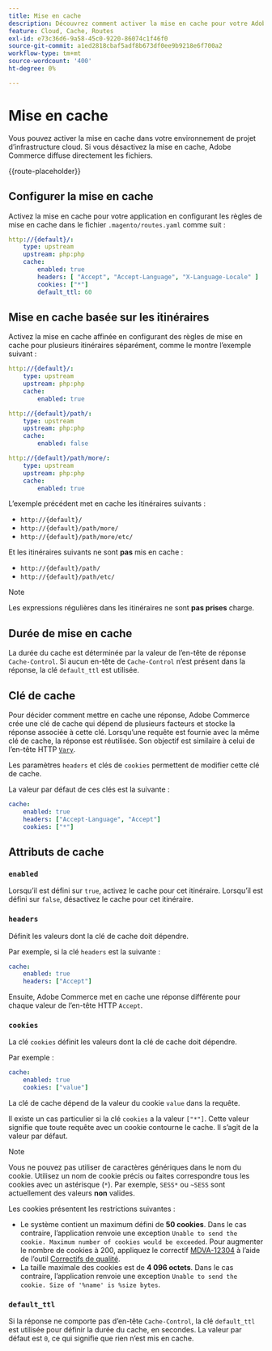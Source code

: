 ```yaml
---
title: Mise en cache
description: Découvrez comment activer la mise en cache pour votre Adobe Commerce sur les environnements d’infrastructure cloud.
feature: Cloud, Cache, Routes
exl-id: e73c36d6-9a58-45c0-9220-86074c1f46f0
source-git-commit: a1ed2818cbaf5adf8b673df0ee9b9218e6f700a2
workflow-type: tm+mt
source-wordcount: '400'
ht-degree: 0%

---
```


# Mise en cache

Vous pouvez activer la mise en cache dans votre environnement de projet d’infrastructure cloud. Si vous désactivez la mise en cache, Adobe Commerce diffuse directement les fichiers.

{{route-placeholder}}

## Configurer la mise en cache

Activez la mise en cache pour votre application en configurant les règles de mise en cache dans le fichier `.magento/routes.yaml` comme suit :

```yaml
http://{default}/:
    type: upstream
    upstream: php:php
    cache:
        enabled: true
        headers: [ "Accept", "Accept-Language", "X-Language-Locale" ]
        cookies: ["*"]
        default_ttl: 60
```

## Mise en cache basée sur les itinéraires

Activez la mise en cache affinée en configurant des règles de mise en cache pour plusieurs itinéraires séparément, comme le montre l’exemple suivant :

```yaml
http://{default}/:
    type: upstream
    upstream: php:php
    cache:
        enabled: true

http://{default}/path/:
    type: upstream
    upstream: php:php
    cache:
        enabled: false

http://{default}/path/more/:
    type: upstream
    upstream: php:php
    cache:
        enabled: true
```

L’exemple précédent met en cache les itinéraires suivants :

- `http://{default}/`
- `http://{default}/path/more/`
- `http://{default}/path/more/etc/`

Et les itinéraires suivants ne sont **pas** mis en cache :

- `http://{default}/path/`
- `http://{default}/path/etc/`

>[!NOTE]
>
>Les expressions régulières dans les itinéraires ne sont **pas prises** charge.

## Durée de mise en cache

La durée du cache est déterminée par la valeur de l’en-tête de réponse `Cache-Control`. Si aucun en-tête de `Cache-Control` n’est présent dans la réponse, la clé `default_ttl` est utilisée.

## Clé de cache

Pour décider comment mettre en cache une réponse, Adobe Commerce crée une clé de cache qui dépend de plusieurs facteurs et stocke la réponse associée à cette clé. Lorsqu’une requête est fournie avec la même clé de cache, la réponse est réutilisée. Son objectif est similaire à celui de l’en-tête HTTP [`Vary`](https://www.w3.org/Protocols/rfc2616/rfc2616-sec14.html#sec14.44).

Les paramètres `headers` et clés de `cookies` permettent de modifier cette clé de cache.

La valeur par défaut de ces clés est la suivante :

```yaml
cache:
    enabled: true
    headers: ["Accept-Language", "Accept"]
    cookies: ["*"]
```

## Attributs de cache

### `enabled`

Lorsqu’il est défini sur `true`, activez le cache pour cet itinéraire. Lorsqu’il est défini sur `false`, désactivez le cache pour cet itinéraire.

### `headers`

Définit les valeurs dont la clé de cache doit dépendre.

Par exemple, si la clé `headers` est la suivante :

```yaml
cache:
    enabled: true
    headers: ["Accept"]
```

Ensuite, Adobe Commerce met en cache une réponse différente pour chaque valeur de l’en-tête HTTP `Accept`.

### `cookies`

La clé `cookies` définit les valeurs dont la clé de cache doit dépendre.

Par exemple :

```yaml
cache:
    enabled: true
    cookies: ["value"]
```

La clé de cache dépend de la valeur du cookie `value` dans la requête.

Il existe un cas particulier si la clé `cookies` a la valeur `["*"]`. Cette valeur signifie que toute requête avec un cookie contourne le cache. Il s’agit de la valeur par défaut.

>[!NOTE]
>
>Vous ne pouvez pas utiliser de caractères génériques dans le nom du cookie. Utilisez un nom de cookie précis ou faites correspondre tous les cookies avec un astérisque (`*`). Par exemple, `SESS*` ou `~SESS` sont actuellement des valeurs **non** valides.

Les cookies présentent les restrictions suivantes :

- Le système contient un maximum défini de **50 cookies**. Dans le cas contraire, l’application renvoie une exception `Unable to send the cookie. Maximum number of cookies would be exceeded`. Pour augmenter le nombre de cookies à 200, appliquez le correctif [MDVA-12304](https://experienceleague.adobe.com/docs/commerce-operations/tools/quality-patches-tool/release-notes.html) à l’aide de l’outil [Correctifs de qualité](https://experienceleague.adobe.com/en/docs/commerce-learn/tutorials/tools/quality-patch-tool).
- La taille maximale des cookies est de **4 096 octets**. Dans le cas contraire, l’application renvoie une exception `Unable to send the cookie. Size of '%name' is %size bytes`.

### `default_ttl`

Si la réponse ne comporte pas d’en-tête `Cache-Control`, la clé `default_ttl` est utilisée pour définir la durée du cache, en secondes. La valeur par défaut est `0`, ce qui signifie que rien n’est mis en cache.
